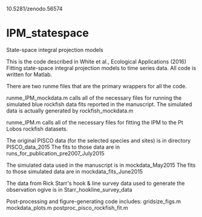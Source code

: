 10.5281/zenodo.56574
# IPM_statespace
State-space integral projection models

This is the code described in White et al., Ecological Applications (2016)
Fitting state-space integral projection models to time series data.
All code is written for Matlab.

There are two runme files that are the primary wrappers for all the code.

runme_IPM_mockdata.m calls all of the necessary files for running the simulated blue rockfish data fits reported in the manuscript.
The simulated data is actually generated by rockfish_mockdata.m

runme_IPM.m calls all of the necessary files for fitting the IPM to the Pt Lobos rockfish datasets.

The original PISCO data (for the selected species and sites) is in directory PISCO_data_2015
The fits to those data are in runs_for_publication_pre2007_July2015

The simulated data used in the manuscript is in mockdata_May2015
The fits to those simulated data are in mockdata_fits_June2015

The data from Rick Starr's hook & line survey data used to generate the observation ogive is in Starr_hookline_survey_data

Post-processing and figure-generating code includes:
gridsize_figs.m
mockdata_plots.m
postproc_pisco_rockfish_fit.m



